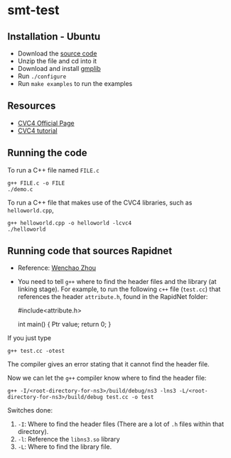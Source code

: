 smt-test
========

Installation - Ubuntu
---------------------
* Download the [source code](http://cvc4.cs.nyu.edu/builds/src/)
* Unzip the file and cd into it
* Download and install [gmplib](https://gmplib.org/)
* Run ``./configure``
* Run ``make examples`` to run the examples

Resources
---------

* [CVC4 Official Page](http://cvc4.cs.nyu.edu/web/)
* [CVC4 tutorial](http://cvc4.cs.nyu.edu/wiki/Tutorials)

Running the code
----------------

To run a C++ file named ``FILE.c``
  
    g++ FILE.c -o FILE
    ./demo.c
    
To run a C++ file that makes use of the CVC4 libraries, such as ``helloworld.cpp``,

    g++ helloworld.cpp -o helloworld -lcvc4
    ./helloworld

Running code that sources Rapidnet
----------------------------------
* Reference: [Wenchao Zhou](http://people.cs.georgetown.edu/~wzhou/)
* You need to tell ``g++`` where to find the header files and the library (at linking stage). For example, to run the following ``c++`` file (``test.cc``) that references the header ``attribute.h``, found in the RapidNet folder:

    #include<attribute.h>

    int main() {
      Ptr<AttributeValue> value;
      return 0;
    }

If you just type 

    g++ test.cc -otest
    
The compiler gives an error stating that it cannot find the header file.

Now we can let the ``g++`` compiler know where to find the header file:

    g++ -I/<root-directory-for-ns3>/build/debug/ns3 -lns3 -L/<root-directory-for-ns3>/build/debug test.cc -o test

Switches done:
1. ``-I``: Where to find the header files (There are a lot of ``.h`` files within that directory).  
2. ``-l``: Reference the ``libns3.so`` library 
3. ``-L``: Where to find the library file.




